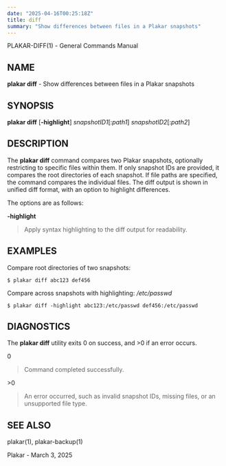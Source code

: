 ```yaml
---
date: "2025-04-16T00:25:18Z"
title: diff
summary: "Show differences between files in a Plakar snapshots"
---
```

PLAKAR-DIFF(1) - General Commands Manual

## NAME

**plakar diff** - Show differences between files in a Plakar snapshots

## SYNOPSIS

**plakar diff**
\[**-highlight**]
*snapshotID1*\[:*path1*]
*snapshotID2*\[:*path2*]

## DESCRIPTION

The
**plakar diff**
command compares two Plakar snapshots, optionally restricting to
specific files within them.
If only snapshot IDs are provided, it compares the root directories of
each snapshot.
If file paths are specified, the command compares the individual
files.
The diff output is shown in unified diff format, with an option to
highlight differences.

The options are as follows:

**-highlight**

> Apply syntax highlighting to the diff output for readability.

## EXAMPLES

Compare root directories of two snapshots:

	$ plakar diff abc123 def456

Compare
across snapshots with highlighting:
*/etc/passwd*

	$ plakar diff -highlight abc123:/etc/passwd def456:/etc/passwd

## DIAGNOSTICS

The **plakar diff** utility exits&#160;0 on success, and&#160;&gt;0 if an error occurs.

0

> Command completed successfully.

&gt;0

> An error occurred, such as invalid snapshot IDs, missing files, or an
> unsupported file type.

## SEE ALSO

plakar(1),
plakar-backup(1)

Plakar - March 3, 2025
